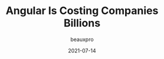 ---
author: beauxpro
date: 2021-07-14
permalink: false
publisher: js_plainenglish
tags:
  - angular
target_url: https://javascript.plainenglish.io/enough-why-its-time-to-rip-out-angular-7d831802c8a2
title: Angular Is Costing Companies Billions
---